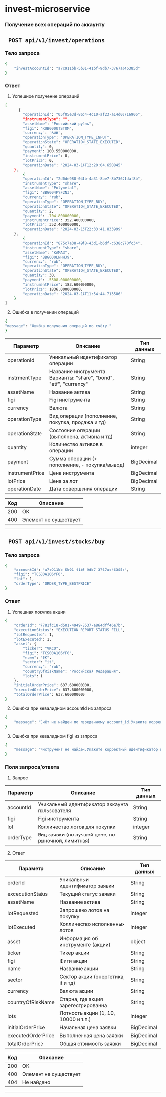 # invest-microservice

### Получение всех операций по аккаунту

## `` POST api/v1/invest/operations``

### Тело запроса

```bash
{
    "investAccountId": "a7c911bb-5b01-41bf-9db7-3767ac46385d"
}
```

### Ответ

1. Успешное получение операций

```bash
[
      {
        "operationId": "05f05e3d-86c4-4c10-af23-a14d00716906",
        "instrumentType": "",
        "assetName": "Российский рубль",
        "figi": "RUB000UTSTOM",
        "currency": "RUB",
        "operationType": "OPERATION_TYPE_INPUT",
        "operationState": "OPERATION_STATE_EXECUTED",
        "quantity": 0,
        "payment": 100.550000000,
        "instrumentPrice": 0,
        "lotPrice": 0,
        "operationDate": "2024-03-14T12:20:04.650845"
    },
        {
        "operationId": "2d0de988-041b-4a31-8be7-8b73621daf8b",
        "instrumentType": "share",
        "assetName": "Polymetal",
        "figi": "BBG004PYF2N3",
        "currency": "rub",
        "operationType": "OPERATION_TYPE_BUY",
        "operationState": "OPERATION_STATE_EXECUTED",
        "quantity": 2,
        "payment": -704.800000000,
        "instrumentPrice": 352.400000000,
        "lotPrice": 352.400000000,
        "operationDate": "2024-03-13T22:33:41.833999"
    },
        {
        "operationId": "875c7a38-49f8-43d1-b6df-c638c970fc34",
        "instrumentType": "share",
        "assetName": "КАМАЗ",
        "figi": "BBG000LNHHJ9",
        "currency": "rub",
        "operationType": "OPERATION_TYPE_BUY",
        "operationState": "OPERATION_STATE_EXECUTED",
        "quantity": 30,
        "payment": -5508.000000000,
        "instrumentPrice": 183.600000000,
        "lotPrice": 1836.000000000,
        "operationDate": "2024-03-14T11:54:44.713586"
    }
]
```

2. Ошибка в получении операций

```bash
{
"message": "Ошибка получения операций по счёту."
}
```

| Параметр       | Описание                                                           | Тип данных  |
|----------------|--------------------------------------------------------------------|-------------|  
| operationId    | Уникальный идентификатор операции                                  | String      |
| instrmentType  | Название инструмента. Варианты: "share", "bond", "etf", "currency" | String      |
| assetName      | Название актива                                                    | String      |
| figi           | Figi инструмента                                                   | String      |
| currency       | Валюта                                                             | String      |
| operationType  | Вид операции (пополнение, покупка, продажа и тд)                   | String      |
| operationState | Состояние операции (выполнена, активна и тд)                       | String      |
| quantity       | Количество активов в операции                                      | integer     |
| payment        | Сумма операции (+ пополнение, - покупка/вывод)                     | BigDecimal  |
| instrumentPrice | Цена инструмента                                                   | BigDecimal  |
| lotPrice       | Цена за лот                                                        | BigDecimal  |
| operationDate  | Дата совершения операции                                           | String      |

| Код | Описание              |
|-----|-----------------------|
| 200 | ОК                    |
| 400 | Элемент не существует |

---

## `` POST api/v1/invest/stocks/buy``

### Тело запроса

```bash
{
    "accountId": "a7c911bb-5b01-41bf-9db7-3767ac46385d",
    "figi": "TCS00A106YF0",
    "lot": 1,
    "orderType": "ORDER_TYPE_BESTPRICE"
}
```

### Ответ

1. Успешная покупка акции

```bash
{
    "orderId": "7781fc18-d501-4949-8537-a864dff46e7b",
    "executionStatus": "EXECUTION_REPORT_STATUS_FILL",
    "lotRequested": 1,
    "lotExecuted": 1,
    "asset": {
        "ticker": "VKCO",
        "figi": "TCS00A106YF0",
        "name": "ВК",
        "sector": "it",
        "currency": "rub",
        "countryOfRiskName": "Российская Федерация",
        "lots": 1
    },
    "initialOrderPrice": 637.600000000,
    "executedOrderPrice": 637.600000000,
    "totalOrderPrice": 637.600000000
}
```

2. Ошибка при невалидном accountId из запроса

```bash
{
    "message": "Счёт не найден по переданному account_id.Укажите корректный account_id."
}
```

3. Ошибка при невалидном figi из запроса

```bash
{
    "message": "Инструмент не найден.Укажите корректный идентификатор инструмента."
}
```

### Поля запроса/ответа

1. Запрос

| Параметр  | Описание                                           | Тип данных |
|-----------|----------------------------------------------------|------------|  
| accountId | Уникальный идентификатор аккаунта пользователя     | String     |
| figi      | Figi инструмента                                   | String     |
| lot       | Колличество лотов для покупки                      | integer    |
| orderType | Вид заявки (по лучшей цене, по рыночной, лимитная) | String     |

2. Ответ

| Параметр          | Описание                             | Тип данных |
|-------------------|--------------------------------------|------------|  
| orderId           | Уникальный идентификатор заявки      | String     |
| excecutionStatus  | Текущий статус заявки                | String     |
| assetName         | Название актива                      | String     |
| lotRequested      | Запрошено лотов на покупку           | integer    |
| lotExecuted       | Колличество исполненных лотов        | integer    |
| asset             | Информация об инструменте (акции)    | object     |
| ticker            | Тикер акции                          | String     |
| figi              | Фиги акции                           | String     |
| name              | Название акции                       | String     |
| sector            | Сектор акции (энергетика, it и тд)   | String     |
| currency          | Валюта акции                         | String     |
| countryOfRiskName | Старна, где акция зарегестрированна  | String     |
| lots              | Лотность акции (1, 10, 10000 и т.п.) | integer    |
| initialOrderPrice       | Начальная цена заявки                | BigDecimal |
| executedOrderPrice      | Выполненная цена заявки              | BigDecimal |
| totalOrderPrice       | Общая стоимость заявки               | BigDecimal |

| Код  | Описание              |
|------|-----------------------|
| 200  | ОК                    |
| 400  | Элемент не существует |
| 404  | Не найдено            |

---

